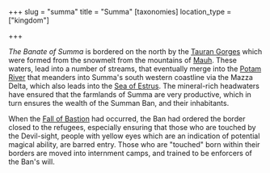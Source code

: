 +++
slug = "summa"
title = "Summa"
[taxonomies]
location_type = ["kingdom"]

+++

*The Banate of Summa* is bordered on the north by the [Tauran Gorges](@/locations/tauran-gorges.md) which were formed from the snowmelt from the mountains of [Mauh](@/locations/mauh.md). These waters, lead into a number of streams, that eventually merge into the [Potam River](@/locations/potam.md) that meanders into Summa's south western coastline via the Mazza Delta, which also leads into the [Sea of Estrus](@/locations/sea-of-estrus.md). The mineral-rich headwaters have ensured that the farmlands of Summa are very productive, which in turn ensures the wealth of the Summan Ban, and their inhabitants.

When the [Fall of Bastion](@/events/fall-of-bastion.md) had occurred, the Ban had ordered the border closed to the refugees, especially ensuring that those who are touched by the Devil-sight, people with yellow eyes which are an indication of potential magical ability, are barred entry. Those who are "touched" born within their borders are moved into internment camps, and trained to be enforcers of the Ban's will.
